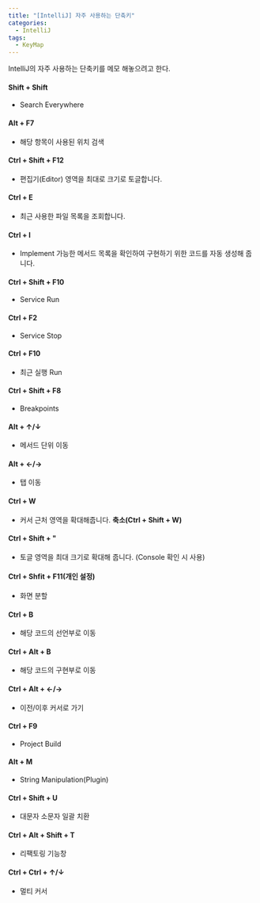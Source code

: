 ```yaml
---
title: "[IntelliJ] 자주 사용하는 단축키"
categories:
  - IntelliJ
tags:
  - KeyMap
---
```


IntelliJ의 자주 사용하는 단축키를 메모 해놓으려고 한다.

#### Shift + Shift

- Search Everywhere

#### Alt + F7

- 해당 항목이 사용된 위치 검색

#### Ctrl + Shift + F12

- 편집기(Editor) 영역을 최대로 크기로 토글합니다.

#### Ctrl + E

- 최근 사용한 파일 목록을 조회합니다.

#### Ctrl + I

- Implement 가능한 메서드 목록을 확인하여 구현하기 위한 코드를 자동 생성해 줍니다.

#### Ctrl + Shift + F10

- Service Run

#### Ctrl + F2

- Service Stop

#### Ctrl + F10

- 최근 실행 Run

#### Ctrl + Shift + F8

- Breakpoints

#### Alt + ↑/↓

- 메서드 단위 이동

#### Alt + ←/→

- 탭 이동

#### Ctrl + W

- 커서 근처 영역을 확대해줍니다. **축소(Ctrl + Shift + W)**

#### Ctrl + Shift + "

- 토글 영역을 최대 크기로 확대해 줍니다. (Console 확인 시 사용)

#### Ctrl + Shfit + F11(개인 설정)

- 화면 분할

#### Ctrl + B

- 해당 코드의 선언부로 이동

#### Ctrl + Alt + B

- 해당 코드의 구현부로 이동

#### Ctrl + Alt + ←/→

- 이전/이후 커서로 가기

#### Ctrl + F9

- Project Build

#### Alt + M

- String Manipulation(Plugin)

#### Ctrl + Shift + U

- 대문자 소문자 일괄 치환

#### Ctrl + Alt + Shift + T

- 리팩토링 기능창

#### Ctrl + Ctrl + ↑/↓

- 멀티 커서
